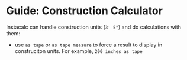 # Guide: Construction Calculator

Instacalc can handle construction units (`3' 5"`) and do calculations with them:

* use `as tape` or `as tape measure` to force a result to display in construciton units. For example, `200 inches as tape`